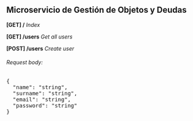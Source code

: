 ## Microservicio de Gestión de Objetos y Deudas

**[GET] /** *Index*

**[GET] /users** *Get all users*

**[POST] /users** *Create user*

###### Request body:
<pre>{
  "name": "string",
  "surname": "string",
  "email": "string",
  "password": "string"
}</pre>


